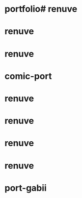 # portfolio# renuve
# renuve
# renuve
# comic-port
# renuve
# renuve
# renuve
# renuve
# port-gabii
